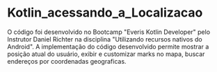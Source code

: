 # Kotlin_acessando_a_Localizacao


O código foi desenvolvido no Bootcamp "Everis Kotlin Developer" pelo Instrutor Daniel Richter na disciplina "Utilizando recursos nativos do Android". 
A implementação do código desenvolvido permite mostrar a posição atual do usuário, exibir e customizar marks no mapa,  buscar endereços por coordenadas 
geograficas.
